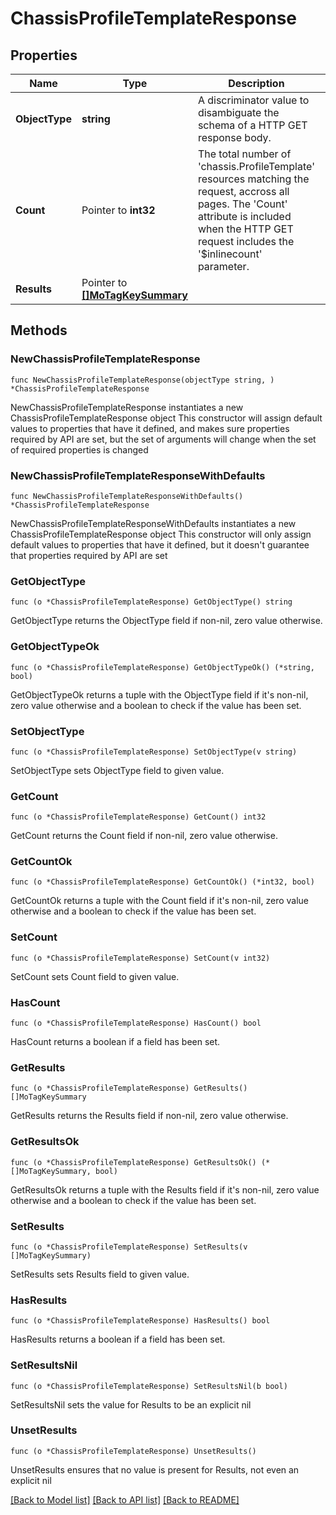 # ChassisProfileTemplateResponse

## Properties

Name | Type | Description | Notes
------------ | ------------- | ------------- | -------------
**ObjectType** | **string** | A discriminator value to disambiguate the schema of a HTTP GET response body. | 
**Count** | Pointer to **int32** | The total number of &#39;chassis.ProfileTemplate&#39; resources matching the request, accross all pages. The &#39;Count&#39; attribute is included when the HTTP GET request includes the &#39;$inlinecount&#39; parameter. | [optional] 
**Results** | Pointer to [**[]MoTagKeySummary**](MoTagKeySummary.md) |  | [optional] 

## Methods

### NewChassisProfileTemplateResponse

`func NewChassisProfileTemplateResponse(objectType string, ) *ChassisProfileTemplateResponse`

NewChassisProfileTemplateResponse instantiates a new ChassisProfileTemplateResponse object
This constructor will assign default values to properties that have it defined,
and makes sure properties required by API are set, but the set of arguments
will change when the set of required properties is changed

### NewChassisProfileTemplateResponseWithDefaults

`func NewChassisProfileTemplateResponseWithDefaults() *ChassisProfileTemplateResponse`

NewChassisProfileTemplateResponseWithDefaults instantiates a new ChassisProfileTemplateResponse object
This constructor will only assign default values to properties that have it defined,
but it doesn't guarantee that properties required by API are set

### GetObjectType

`func (o *ChassisProfileTemplateResponse) GetObjectType() string`

GetObjectType returns the ObjectType field if non-nil, zero value otherwise.

### GetObjectTypeOk

`func (o *ChassisProfileTemplateResponse) GetObjectTypeOk() (*string, bool)`

GetObjectTypeOk returns a tuple with the ObjectType field if it's non-nil, zero value otherwise
and a boolean to check if the value has been set.

### SetObjectType

`func (o *ChassisProfileTemplateResponse) SetObjectType(v string)`

SetObjectType sets ObjectType field to given value.


### GetCount

`func (o *ChassisProfileTemplateResponse) GetCount() int32`

GetCount returns the Count field if non-nil, zero value otherwise.

### GetCountOk

`func (o *ChassisProfileTemplateResponse) GetCountOk() (*int32, bool)`

GetCountOk returns a tuple with the Count field if it's non-nil, zero value otherwise
and a boolean to check if the value has been set.

### SetCount

`func (o *ChassisProfileTemplateResponse) SetCount(v int32)`

SetCount sets Count field to given value.

### HasCount

`func (o *ChassisProfileTemplateResponse) HasCount() bool`

HasCount returns a boolean if a field has been set.

### GetResults

`func (o *ChassisProfileTemplateResponse) GetResults() []MoTagKeySummary`

GetResults returns the Results field if non-nil, zero value otherwise.

### GetResultsOk

`func (o *ChassisProfileTemplateResponse) GetResultsOk() (*[]MoTagKeySummary, bool)`

GetResultsOk returns a tuple with the Results field if it's non-nil, zero value otherwise
and a boolean to check if the value has been set.

### SetResults

`func (o *ChassisProfileTemplateResponse) SetResults(v []MoTagKeySummary)`

SetResults sets Results field to given value.

### HasResults

`func (o *ChassisProfileTemplateResponse) HasResults() bool`

HasResults returns a boolean if a field has been set.

### SetResultsNil

`func (o *ChassisProfileTemplateResponse) SetResultsNil(b bool)`

 SetResultsNil sets the value for Results to be an explicit nil

### UnsetResults
`func (o *ChassisProfileTemplateResponse) UnsetResults()`

UnsetResults ensures that no value is present for Results, not even an explicit nil

[[Back to Model list]](../README.md#documentation-for-models) [[Back to API list]](../README.md#documentation-for-api-endpoints) [[Back to README]](../README.md)


